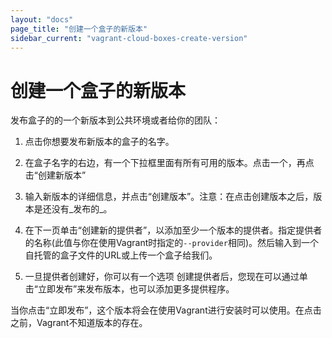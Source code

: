 ```yaml
---
layout: "docs"
page_title: "创建一个盒子的新版本"
sidebar_current: "vagrant-cloud-boxes-create-version"
---
```


# 创建一个盒子的新版本

发布盒子的的一个新版本到公共环境或者给你的团队：

  1. 点击你想要发布新版本的盒子的名字。

  2. 在盒子名字的右边，有一个下拉框里面有所有可用的版本。点击一个，再点击“创建新版本”

  3. 输入新版本的详细信息，并点击“创建版本”。注意：在点击创建版本之后，版本是还没有_发布的_。

  4. 在下一页单击“创建新的提供者”，以添加至少一个版本的提供者。指定提供者的名称(此值与你在使用Vagrant时指定的`--provider`相同)。然后输入到一个自托管的盒子文件的URL或上传一个盒子给我们。

  5. 一旦提供者创建好，你可以有一个选项 创建提供者后，您现在可以通过单击“立即发布”来发布版本，也可以添加更多提供程序。

当你点击“立即发布”，这个版本将会在使用Vagrant进行安装时可以使用。在点击之前，Vagrant不知道版本的存在。